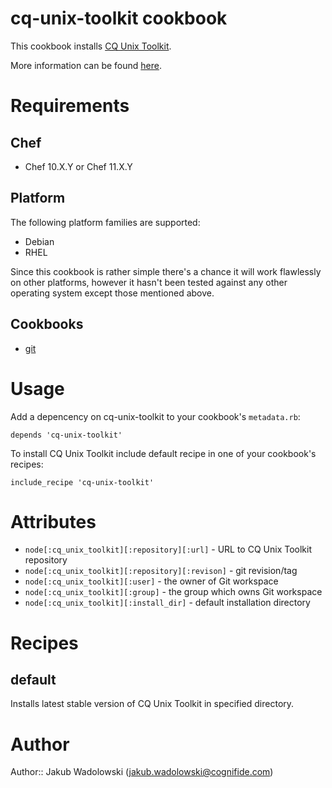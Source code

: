 # cq-unix-toolkit cookbook

This cookbook installs [CQ Unix Toolkit](https://github.com/Cognifide/CQ-Unix-Toolkit).

More information can be found [here](http://www.cognifide.com/blogs/cq/cq-unix-toolkit/).

# Requirements

## Chef

* Chef 10.X.Y or Chef 11.X.Y

## Platform

The following platform families are supported:

* Debian
* RHEL

Since this cookbook is rather simple there's a chance it will work flawlessly on other platforms, however it hasn't been tested against any other operating system except those mentioned above.

## Cookbooks

* [git](https://github.com/opscode-cookbooks/git)

# Usage

Add a depencency on cq-unix-toolkit to your cookbook's `metadata.rb`:

```
depends 'cq-unix-toolkit'
```

To install CQ Unix Toolkit include default recipe in one of your cookbook's recipes:

```
include_recipe 'cq-unix-toolkit'
```

# Attributes

* `node[:cq_unix_toolkit][:repository][:url]` - URL to CQ Unix Toolkit repository
* `node[:cq_unix_toolkit][:repository][:revison]` - git revision/tag
* `node[:cq_unix_toolkit][:user]` - the owner of Git workspace
* `node[:cq_unix_toolkit][:group]` - the group which owns Git workspace
* `node[:cq_unix_toolkit][:install_dir]` - default installation directory

# Recipes

## default

Installs latest stable version of CQ Unix Toolkit in specified directory.

# Author

Author:: Jakub Wadolowski (<jakub.wadolowski@cognifide.com>)
